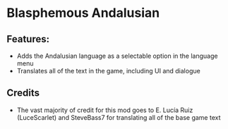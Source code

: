 # Blasphemous Andalusian

## Features:
- Adds the Andalusian language as a selectable option in the language menu
- Translates all of the text in the game, including UI and dialogue

## Credits
- The vast majority of credit for this mod goes to E. Lucía Ruiz (LuceScarlet) and SteveBass7 for translating all of the base game text
